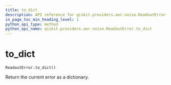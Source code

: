 ```yaml
---
title: to_dict
description: API reference for qiskit.providers.aer.noise.ReadoutError.to_dict
in_page_toc_min_heading_level: 1
python_api_type: method
python_api_name: qiskit.providers.aer.noise.ReadoutError.to_dict
---
```


# to\_dict

<span id="qiskit.providers.aer.noise.ReadoutError.to_dict" />

`ReadoutError.to_dict()`

Return the current error as a dictionary.

